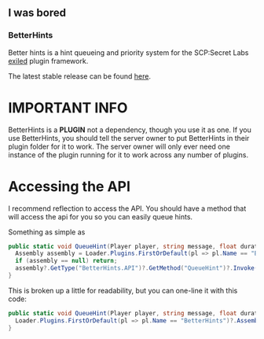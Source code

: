 ## I was bored

### BetterHints

Better hints is a hint queueing and priority system for the SCP:Secret Labs [exiled](https://github.com/galaxy119/EXILED) plugin framework.

The latest stable release can be found [here](https://github.com/steven4547466/BetterHints/releases/latest).

# IMPORTANT INFO

BetterHints is a **PLUGIN** not a dependency, though you use it as one. If you use BetterHints, you should tell the server owner to put BetterHints in their plugin folder for it to work. The server owner will only ever need one instance of the plugin running for it to work across any number of plugins.

# Accessing the API

I recommend reflection to access the API. You should have a method that will access the api for you so you can easily queue hints.

Something as simple as

```cs
public static void QueueHint(Player player, string message, float duration = 3f, int priority = 0, bool disableOnDeath = false, bool overrideHint = false) {
  Assembly assembly = Loader.Plugins.FirstOrDefault(pl => pl.Name == "BetterHints")?.Assembly;
  if (assembly == null) return;
  assembly?.GetType("BetterHints.API")?.GetMethod("QueueHint")?.Invoke(null, new[] { player, message, duration, priority, disableOnDeath, overrideHint });
}
```

This is broken up a little for readability, but you can one-line it with this code:

```cs
public static void QueueHint(Player player, string message, float duration = 3f, int priority = 0, bool disableOnDeath = false, bool overrideHint = false) {
  Loader.Plugins.FirstOrDefault(pl => pl.Name == "BetterHints")?.Assembly?.GetType("BetterHints.API")?.GetMethod("QueueHint")?.Invoke(null, new[] { player, message, duration, priority, disableOnDeath, overrideHint });
}
```